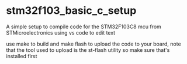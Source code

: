 # stm32f103_basic_c_setup
A simple setup to compile code for the STM32F103C8 mcu from STMicroelectronics using vs code to edit text

use make to build and make flash to upload the code to your board, note that the tool used to upload is the st-flash utility so make sure that's installed first
